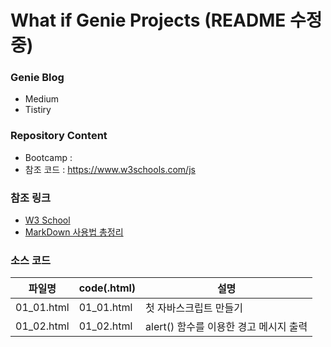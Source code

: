 # What if Genie Projects  (README 수정중)

### Genie Blog
* Medium  
* Tistiry  
### Repository Content
  *  Bootcamp : 
  * 참조 코드 : https://www.w3schools.com/js
### 참조 링크
  * [W3 School](https://www.w3schools.com/js)
  * [MarkDown 사용법 총정리](https://heropy.blog/2017/09/30/markdown/)

### 소스 코드
| 파일명 | code(.html) | 설명 |
|------  |---          |---   |
|01_01.html |01_01.html | 첫 자바스크립트 만들기|
|01_02.html |01_02.html | alert() 함수를 이용한 경고 메시지 출력|
